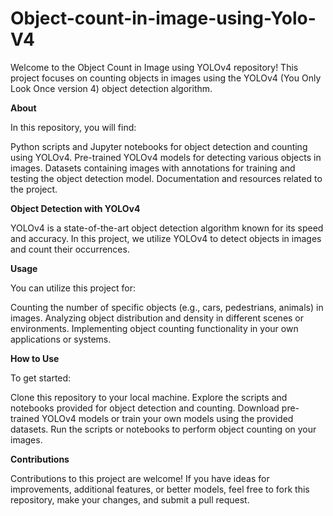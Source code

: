 # Object-count-in-image-using-Yolo-V4

Welcome to the Object Count in Image using YOLOv4 repository! This project focuses on counting objects in images using the YOLOv4 (You Only Look Once version 4) object detection algorithm.

**About**

In this repository, you will find:

Python scripts and Jupyter notebooks for object detection and counting using YOLOv4.
Pre-trained YOLOv4 models for detecting various objects in images.
Datasets containing images with annotations for training and testing the object detection model.
Documentation and resources related to the project.

**Object Detection with YOLOv4**

YOLOv4 is a state-of-the-art object detection algorithm known for its speed and accuracy. In this project, we utilize YOLOv4 to detect objects in images and count their occurrences.

**Usage**

You can utilize this project for:

Counting the number of specific objects (e.g., cars, pedestrians, animals) in images.
Analyzing object distribution and density in different scenes or environments.
Implementing object counting functionality in your own applications or systems.

**How to Use**

To get started:

Clone this repository to your local machine.
Explore the scripts and notebooks provided for object detection and counting.
Download pre-trained YOLOv4 models or train your own models using the provided datasets.
Run the scripts or notebooks to perform object counting on your images.

**Contributions**

Contributions to this project are welcome! If you have ideas for improvements, additional features, or better models, feel free to fork this repository, make your changes, and submit a pull request.
